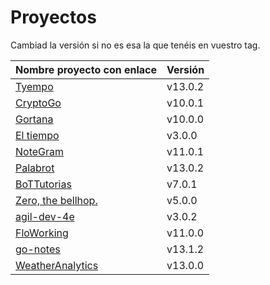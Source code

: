 # Proyectos

Cambiad la versión si no es esa la que tenéis en vuestro tag.

| Nombre proyecto con enlace                                              | Versión |
|-------------------------------------------------------------------------|---------|
| [Tyempo](https://github.com/Phyton-es-mi-typo/tyempo)                   | v13.0.2 |
| [CryptoGo](https://github.com/CriptoInfo/CryptoGo)                      | v10.0.1  |
| [Gortana](https://github.com/Pibes-GRX/Gortana)                         | v10.0.0 |
| [El tiempo](https://github.com/tddgrupo4/TDD-Grupo-4)                   | v3.0.0  |
| [NoteGram](https://github.com/NoteGramBot/NoteGram)                     | v11.0.1  |
| [Palabrot](https://github.com/ScalaBot-Team/PalaBrot)                   | v13.0.2 |
| [BoTTutorias](https://github.com/BoTTuros/BoTTutorias)                  | v7.0.1  |
|    [Zero, the bellhop.](https://github.com/monium/zero)                 | v5.0.0  |
|    [agil-dev-4e](https://github.com/Kobedinho/agil-dev-4e)              | v3.0.2  |
| [FloWorking](https://github.com/PalomitaTeam/FloWorking)                | v11.0.0 |
|    [go-notes](https://github.com/Golang-EC/go-notes)                    | v13.1.2 |
| [WeatherAnalytics](https://github.com/crislinfrajo/WeatherAnalytics)    | v13.0.0 |
